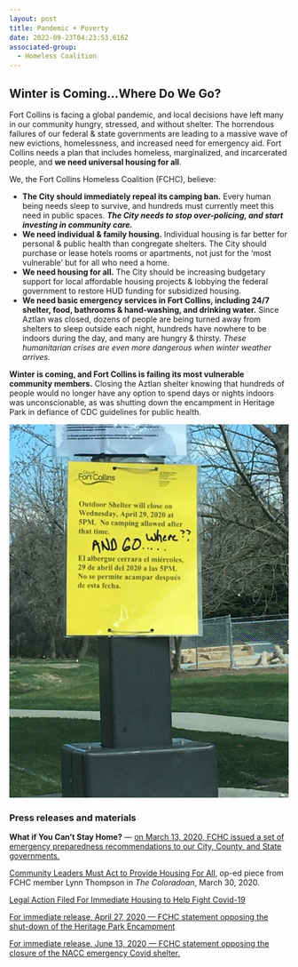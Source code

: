 ```yaml
---
layout: post
title: Pandemic + Poverty
date: 2022-09-23T04:23:53.616Z
associated-group:
  - Homeless Coalition
---
```

## Winter is Coming…Where Do We Go?

Fort Collins is facing a global pandemic, and local decisions have left many in our community hungry, stressed, and without shelter. The horrendous failures of our federal & state governments are leading to a massive wave of new evictions, homelessness, and increased need for emergency aid. Fort Collins needs a plan that includes homeless, marginalized, and incarcerated people, and **we need universal housing for all**.

We, the Fort Collins Homeless Coalition (FCHC), believe:

* **The City should immediately repeal its camping ban.** Every human being needs sleep to survive, and hundreds must currently meet this need in public spaces. ***The City needs to stop over-policing, and start investing in community care.***   
* **We need individual & family housing.** Individual housing is far better for personal & public health than congregate shelters. The City should purchase or lease hotels rooms or apartments, not just for the ‘most vulnerable’ but for all who need a home.       
* **We need housing for all.** The City should be increasing budgetary support for local affordable housing projects & lobbying the federal government to restore HUD funding for subsidized housing.   
* **We need basic emergency services in Fort Collins, including 24/7 shelter, food, bathrooms & hand-washing, and drinking water.** Since Aztlan was closed, dozens of people are being turned away from shelters to sleep outside each night, hundreds have nowhere to be indoors during the day, and many are hungry & thirsty. *These humanitarian crises are even more dangerous when winter weather arrives.*

**Winter is coming, and Fort Collins is failing its most vulnerable community members.** Closing the Aztlan shelter knowing that hundreds of people would no longer have any option to spend days or nights indoors was unconscionable, as was shutting down the encampment in Heritage Park in defiance of CDC guidelines for public health.

![](/media/and-go-where.jpg)

### Press releases and materials

**What if You Can’t Stay Home?** — [on March 13, 2020, FCHC issued a set of emergency preparedness recommendations to our City, County, and State governments.](http://fccan.org/fchc/pandemic-poverty/what-if-you-cant-stay-home/)

[Community Leaders Must Act to Provide Housing For All](https://l.facebook.com/l.php?u=https%3A%2F%2Fwww.coloradoan.com%2Fstory%2Fopinion%2F2020%2F03%2F30%2Fopinion-community-leaders-must-act-provide-housing-all%2F2931290001%2F%3Ffbclid%3DIwAR2W-9L6NQgZhcLNn5q5lIT5Mq4n_EtIgnfvMXm9Qmk3HVptgeVa6tnDNzk&h=AT36QfHfaBG1ceqakK9rLuuYTgaMnOEokeXwBhtYtC6tsa8hni9VCc6NiasCvU08oZKNsT4Jprxzf9kOIpNvalggIqw1Fb4TK-58UesPJRX3hzuFjAM6YSR_Krvv0-rFUl8qVz5EuA&__tn__=-UK-R&c[0]=AT3wiwyXOJKf5fRnweq6paYrluQ7z6FIlgg8WocyLJg49tYZn2fliHtgTAWKGz2w-TdqcfrCqcPt9BeUw8vmEy2145toV0__6UxM3126dy2vSSBGBamePsLVdv7mrmRz3eQV43DRLj5LJmmhXdGm32rS61pkDMmNwj0P4eETwxB1BRjtgPMpyN-nuFs3B7w), op-ed piece from FCHC member Lynn Thompson in *The Coloradoan*, March 30, 2020.

[Legal Action Filed For Immediate Housing to Help Fight Covid-19](https://l.facebook.com/l.php?u=http%3A%2F%2Ffccan.org%2Ffchc%2Flegal-action-filed-for-immediate-housing-to-help-fight-covid-19%2F%3Ffbclid%3DIwAR2RSQMgJ3NuP9HlfgY5cto7Z63iFIfRclXLSaCjjtzUOMoSVQdR08DxiUI&h=AT3apBj_PKqh6m287yRjt-57Sl8uPCnQW6K5HfE35RGOeh9OqU6JqR6WxFKyP8tH2uxI_kpcvgXC1301sJDa9SJtHjPt-i23BNaUMtamirmIooEcAQKi6JOsIhccSx-vG7n3pIOPWw&__tn__=-UK-R&c[0]=AT0KoPV-dUaZloskzGBPUx9PX3oZFDQFTLF6Kn_v944wFDcg7sOiXdx91T2wraiRQ5DSGIpUJVaWgnMnwR4IvT-s7rWqLsX9Do0avR5k9rteTeQ7wf7Yk6QSd1el5Ur_ZWbVpviFxB1hI4jFzkod5EQqDXAQ1B4bDKr6b42oUdqLjr5Z6Xu6nMjMtvIgsYg)

[For immediate release, April 27, 2020 — FCHC statement opposing the shut-down of the Heritage Park Encampment](http://fccan.org/fchc/pandemic-poverty/oppose-the-closure-of-the-heritage-park-encampment/)

[For immediate release, June 13, 2020 — FCHC statement opposing the closure of the NACC emergency Covid shelter.](http://fccan.org/fchc/pandemic-poverty/call-to-action-nacc-shelter-closure/)